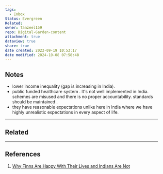 ```yaml
---
tags:
  - Inbox
Status: Evergreen
Related: 
owner: Tanzeel159
repo: Digital-Garden-content
attachment: true
dataview: true
share: true
date created: 2023-09-19 10:53:17
date modified: 2024-10-08 07:58:48
---
```

## Notes
- lower income inequality (gap is increasing in India).
- public funded healthcare system . It's not well implemented in India. schemes are misused and there is no proper accountability. standards should be maintained . 
- they have reasonable expectations unlike here in India where we have highly unrealistic expectations in every aspect of life. 
---
## Related



---
## References

1) [Why Finns Are Happy With Their Lives and Indians Are Not](Why%20Finns%20Are%20Happy%20With%20Their%20Lives%20and%20Indians%20Are%20Not.md)